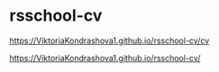 # rsschool-cv

https://ViktoriaKondrashova1.github.io/rsschool-cv/cv

https://ViktoriaKondrashova1.github.io/rsschool-cv/

